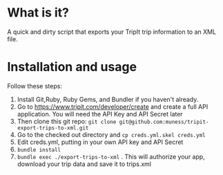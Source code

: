 # What is it?

A quick and dirty script that exports your TripIt trip information to an XML file.

# Installation and usage

Follow these steps:

1. Install Git,Ruby, Ruby Gems, and Bundler if you haven't already.
1. Go to https://www.tripit.com/developer/create and create a full API application. You will need the API Key and API Secret later
1. Then clone this git repo: `git clone git@github.com:muness/tripit-export-trips-to-xml.git`
1. Go to the checked out directory and `cp creds.yml.skel creds.yml`
1. Edit creds.yml, putting in your own API key and API Secret
1. `bundle install`
1. `bundle exec ./export-trips-to-xml` . This will authorize your app, download your trip data and save it to trips.xml

